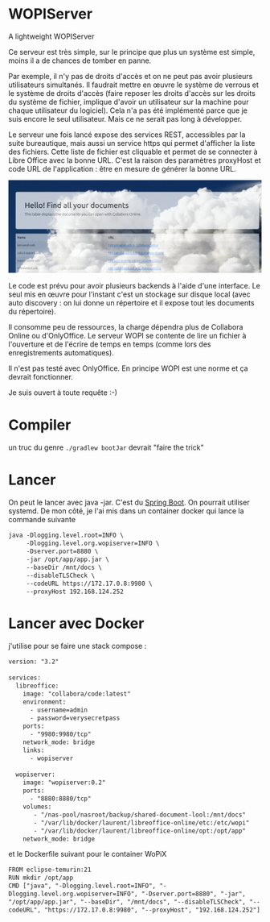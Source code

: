 # WOPIServer
A lightweight WOPIServer

Ce serveur est très simple, sur le principe que plus un système est simple, moins il a de chances de tomber en panne.

Par exemple, il n'y pas de droits d'accès et on ne peut pas avoir plusieurs utilisateurs simultanés. Il faudrait mettre en œuvre le système de verrous et le système de droits d'accès (faire reposer les droits d'accès sur les droits du système de fichier, implique d'avoir un utilisateur sur la machine pour chaque utilisateur du logiciel). Cela n'a pas été implémenté parce que je suis encore le seul utilisateur. Mais ce ne serait pas long à développer.

Le serveur une fois lancé expose des services REST, accessibles par la suite bureautique, mais aussi un service https qui permet d'afficher la liste des fichiers. Cette liste de fichier est cliquable et permet de se connecter à Libre Office avec la bonne URL. C'est la raison des paramètres proxyHost et code URL de l'application : être en mesure de générer la bonne URL.

![Screenshot of file list](./Capture-d-cran-du-2025-04-23-13-46-52.png)

Le code est prévu pour avoir plusieurs backends à l'aide d'une interface. Le seul mis en œuvre pour l'instant c'est un stockage sur disque local (avec auto discovery : on lui donne un répertoire et il expose tout les documents du répertoire).

Il consomme peu de ressources, la charge dépendra plus de Collabora Online ou d'OnlyOffice. Le serveur WOPI se contente de lire un fichier à l'ouverture et de l'écrire de temps en temps (comme lors des enregistrements automatiques).

Il n'est pas testé avec OnlyOffice. En principe WOPI est une norme et ça devrait fonctionner.

Je suis ouvert à toute requête :-)

# Compiler
un truc du genre `./gradlew bootJar` devrait "faire the trick"

# Lancer
On peut le lancer avec java -jar. C'est du [Spring Boot](https://spring.io/). On pourrait utiliser systemd. De mon côté, je l'ai mis dans un container docker qui lance la commande suivante

```
java -Dlogging.level.root=INFO \
     -Dlogging.level.org.wopiserver=INFO \
     -Dserver.port=8880 \
     -jar /opt/app/app.jar \
     --baseDir /mnt/docs \
     --disableTLSCheck \
     --codeURL https://172.17.0.8:9980 \
     --proxyHost 192.168.124.252
```

# Lancer avec Docker
j'utilise pour se faire une stack compose :

```
version: "3.2"

services:
  libreoffice:
    image: "collabora/code:latest"
    environment: 
      - username=admin
      - password=verysecretpass
    ports:
      - "9980:9980/tcp"
    network_mode: bridge
    links:
      - wopiserver

  wopiserver:
    image: "wopiserver:0.2"
    ports:
      - "8880:8880/tcp"
    volumes:
       - "/nas-pool/nasroot/backup/shared-document-lool:/mnt/docs"
       - "/var/lib/docker/laurent/libreoffice-online/etc:/etc/wopi"
       - "/var/lib/docker/laurent/libreoffice-online/opt:/opt/app"
    network_mode: bridge
```

et le Dockerfile suivant pour le container WoPiX

```
FROM eclipse-temurin:21
RUN mkdir /opt/app
CMD ["java", "-Dlogging.level.root=INFO", "-Dlogging.level.org.wopiserver=INFO", "-Dserver.port=8880", "-jar", "/opt/app/app.jar", "--baseDir", "/mnt/docs", "--disableTLSCheck", "--codeURL", "https://172.17.0.8:9980", "--proxyHost", "192.168.124.252"] 
```
